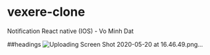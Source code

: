 # vexere-clone
Notification React native (IOS) - Vo Minh Dat

##headings
![Uploading Screen Shot 2020-05-20 at 16.46.49.png…]()
